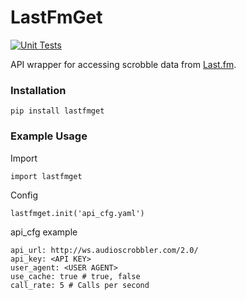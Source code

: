 # LastFmGet

[![Unit Tests](https://github.com/D3r3k23/LastFmGet/actions/workflows/test.yaml/badge.svg)](https://github.com/D3r3k23/LastFmGet/actions/workflows/test.yaml)

API wrapper for accessing scrobble data from [Last.fm](https://www.last.fm).

### Installation

`pip install lastfmget`

### Example Usage


Import
```
import lastfmget
```
Config
```
lastfmget.init('api_cfg.yaml')
```
api_cfg example
```
api_url: http://ws.audioscrobbler.com/2.0/
api_key: <API KEY>
user_agent: <USER AGENT>
use_cache: true # true, false
call_rate: 5 # Calls per second
```
